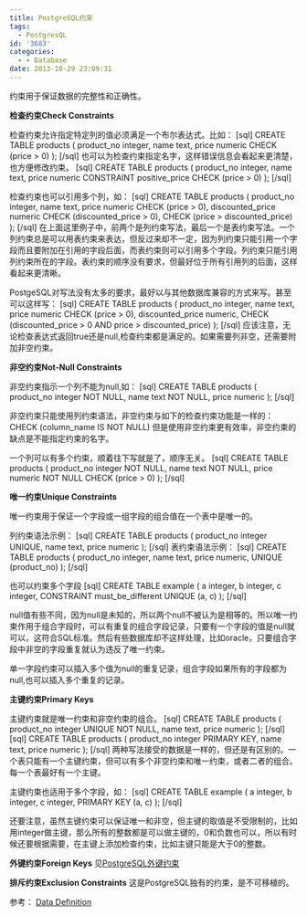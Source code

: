 ```yaml
---
title: PostgreSQL约束
tags:
  - PostgresQL
id: '3683'
categories:
  - - Database
date: 2013-10-29 23:09:31
---
```


约束用于保证数据的完整性和正确性。
<!-- more -->
**检查约束Check Constraints**

检查约束允许指定特定列的值必须满足一个布尔表达式。比如：
\[sql\]
CREATE TABLE products (
 product_no integer,
 name text,
 price numeric CHECK (price > 0)
);
\[/sql\]
也可以为检查约束指定名字，这样错误信息会看起来更清楚，也方便修改约束。
\[sql\]
CREATE TABLE products (
 product_no integer,
 name text,
 price numeric CONSTRAINT positive_price CHECK (price > 0)
);
\[/sql\]

检查约束也可以引用多个列，如：
\[sql\]
CREATE TABLE products (
 product_no integer,
 name text,
 price numeric CHECK (price > 0),
 discounted_price numeric CHECK (discounted_price > 0),
 CHECK (price > discounted_price)
);
\[/sql\]
在上面这里例子中，前两个是列约束写法，最后一个是表约束写法。一个列约束总是可以用表约束来表达，但反过来却不一定，因为列约束只能引用一个字段而且要附加在引用的字段后面，而表约束则可以引用多个字段。列约束只能引用列约束所在的字段。表约束的顺序没有要求，但最好位于所有引用列的后面，这样看起来更清晰。

PostgeSQL对写法没有太多的要求，最好以与其他数据库兼容的方式来写。甚至可以这样写：
\[sql\]
CREATE TABLE products (
 product_no integer,
 name text,
 price numeric CHECK (price > 0),
 discounted_price numeric,
 CHECK (discounted_price > 0 AND price > discounted_price)
);
\[/sql\]
应该注意，无论检查表达式返回true还是null,检查约束都是满足的。如果需要列非空，还需要附加非空约束。

**非空约束Not-Null Constraints**

非空约束指示一个列不能为null,如：
\[sql\]
CREATE TABLE products (
 product_no integer NOT NULL,
 name text NOT NULL,
 price numeric
);
\[/sql\]

非空约束只能使用列约束语法，非空约束与如下的检查约束功能是一样的：
CHECK (column_name IS NOT NULL)
但是使用非空约束更有效率，非空约束的缺点是不能指定约束的名字。

一个列可以有多个约束，顺着往下写就是了，顺序无关。
\[sql\]
CREATE TABLE products (
 product_no integer NOT NULL,
 name text NOT NULL,
 price numeric NOT NULL CHECK (price > 0)
);
\[/sql\]

**唯一约束Unique Constraints**

唯一约束用于保证一个字段或一组字段的组合值在一个表中是唯一的。

列约束语法示例：
\[sql\]
CREATE TABLE products (
 product_no integer UNIQUE,
 name text,
 price numeric
);
\[/sql\]
表约束语法示例：
\[sql\]
CREATE TABLE products (
 product_no integer,
 name text,
 price numeric,
 UNIQUE (product_no)
);
\[/sql\]

也可以约束多个字段
\[sql\]
CREATE TABLE example (
 a integer,
 b integer,
 c integer,
 CONSTRAINT must_be_different UNIQUE (a, c)
);
\[/sql\]

null值有些不同，因为null是未知的，所以两个null不被认为是相等的。所以唯一约束作用于组合字段时，可以有重复的组合字段记录，只要有一个字段的值是null就可以，这符合SQL标准。然后有些数据库却不这样处理，比如oracle，只要组合字段中非空的字段重复就认为违反了唯一约束。

单一字段约束可以插入多个值为null的重复记录，组合字段如果所有的字段都为null,也可以插入多个重复的记录。

**主键约束Primary Keys**

主键约束就是唯一约束和非空约束的组合。
\[sql\]
CREATE TABLE products (
 product_no integer UNIQUE NOT NULL,
 name text,
 price numeric
);
\[/sql\]
\[sql\]
CREATE TABLE products (
 product_no integer PRIMARY KEY,
 name text,
 price numeric
);
\[/sql\]
两种写法接受的数据是一样的，但还是有区别的。一个表只能有一个主键约束，但可以有多个非空约束和唯一约束，或者二者的组合。
每一个表最好有一个主键。

主键约束也适用于多个字段，如：
\[sql\]
CREATE TABLE example (
 a integer,
 b integer,
 c integer,
 PRIMARY KEY (a, c)
);
\[/sql\]

还要注意，虽然主键约束可以保证唯一和非空，但主键的取值是不受限制的，比如用integer做主键，那么所有的整数都是可以做主键的，0和负数也可以，所以有时候还要根据需要，在主键上添加检查约束，比如主键只能是大于0的整数。

**外键约束Foreign Keys**
见[PostgreSQL外键约束](https://openwares.net/database/postgresql_foreinkey_constraint.html)

**排斥约束Exclusion Constraints**
这是PostgreSQL独有的约束，是不可移植的。

参考：
[Data Definition](http://www.postgresql.org/docs/9.3/static/ddl-constraints.html)